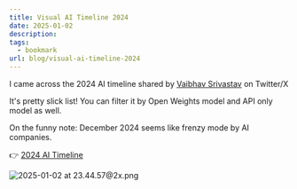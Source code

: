 ```yaml
---
title: Visual AI Timeline 2024
date: 2025-01-02
description: 
tags:
  - bookmark
url: blog/visual-ai-timeline-2024
---
```

I came across the 2024 AI timeline shared by [Vaibhav Srivastav](https://x.com/reach_vb) on Twitter/X

It's pretty slick list! You can filter it by Open Weights model and API only model as well. 

On the funny note: December 2024 seems like frenzy mode by AI companies.

👉 [2024 AI Timeline](https://huggingface.co/spaces/reach-vb/2024-ai-timeline)

![2025-01-02 at 23.44.57@2x.png](/images/2025-01-02-at-23.44.57-at-2x.png)